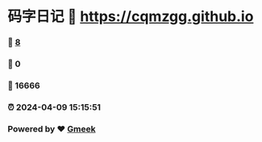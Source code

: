# 码字日记 :link: https://cqmzgg.github.io 
### :page_facing_up: [8](https://cqmzgg.github.io/tag.html) 
### :speech_balloon: 0 
### :hibiscus: 16666 
### :alarm_clock: 2024-04-09 15:15:51 
### Powered by :heart: [Gmeek](https://github.com/Meekdai/Gmeek)
